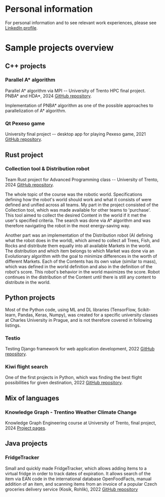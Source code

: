 # Personal information
For personal information and to see relevant work experiences, please see [LinkedIn profile](https://www.linkedin.com/in/veronika-deketov%C3%A1-29257b142/).

# Sample projects overview

## C++ projects
### Parallel A\* algorithm
Parallel A\* algorithm via MPI -- University of Trento HPC final project. PNBA\* and HDA\*, 2024 [GitHub repository](https://github.com/deketver/HPC_A_star_parallel).

Implementation of PNBA\* algorithm as one of the possible approaches to parallelization of A\* algorithm.

### Qt Pexeso game
University final project -- desktop app for playing Pexeso game, 2021 [GitHub repository](https://github.com/deketver/PexesoGame).

## Rust project
### Collection tool & Distribution robot
Team Rust project for Advanced Programming class -- University of Trento, 2024 [GitHub repository](https://github.com/deketver/robotic_world_distribution_robot).

The whole topic of the course was the robotic world. Specifications defining how the robot's world should work and what it consists of were defined and unified across all teams.
My part in the project consisted of the Collection tool, which was made available for other teams to 'purchase'. This tool aimed to collect the desired Content
in the world if it met the user's specified criteria. The search was done via A\* algorithm and was therefore navigating the robot in the most energy-saving way.

Another part was an implementation of the Distribution robot (AI defining what the robot does in the world), which aimed to collect all Trees, Fish, and Rocks and distribute them equally into all available Markets in the world.
The distribution and which item belongs to which Market was done via an Evolutionary algorithm with the goal to minimize differences in the worth of different Markets. Each of the Contents
has its own value (similar to mass), which was defined in the world definition and also in the definition of the robot's score. This robot's behavior in the world maximizes the score.
Robot continues in the distribution of the Content until there is still any content to distribute in the world.

## Python projects

Most of the Python code, using ML and DL libraries (TensorFlow, Scikit-learn, Pandas, Keras, Numpy), was created for a specific university classes at Charles University in Prague, and is not therefore covered in following listings.

### Testio
Testing Django framework for web application development, 2022 [GitHub repository](https://github.com/deketver/Testio).

### Kiwi flight search
One of the first projects in Python, which was finding the best flight possibilities for given destination, 2022 [GitHub repository](https://github.com/deketver/kiwi_project).

## Mix of languages
### Knowledge Graph - Trentino Weather Climate Change
Knowledge Graph Engineering course at University of Trento, final project, 2024 [Project pages](https://deketver.github.io/Trentino_weather_climate_change/).

## Java projects
### FridgeTracker
Small and quickly made FridgeTracker, which allows adding items to a virtual fridge in order to track dates of expiration. It allows search of the item via EAN code in the international database OpenFoodFacts, manual addition of an item, and scanning items from an invoice of a popular Czech groceries delivery service (Kosik, Rohlik), 2022 [GitHub repository](https://github.com/deketver/FridgeTracker)
